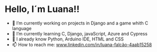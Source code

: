 # Hello, I´m Luana!!

- 🔭 I’m currently working on projects in Django and a game whith C language
- 🌱 I’m currently learning C, Django, javaScript, Azure and Cypress
- 🌳 I already know Python, Arduino IDE, HTML and CSS
- 📫 How to reach me: www.linkedin.com/in/luana-falcão-4aab15258

